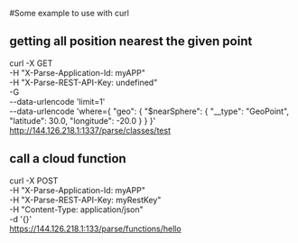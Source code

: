 #Some example to use with curl

## getting all position nearest the given point
curl -X GET \
  -H "X-Parse-Application-Id: myAPP" \
  -H "X-Parse-REST-API-Key: undefined" \
  -G \
  --data-urlencode 'limit=1' \
  --data-urlencode 'where={
        "geo": {
          "$nearSphere": {
            "__type": "GeoPoint",
            "latitude": 30.0,
            "longitude": -20.0
          }
        }
      }' \
  http://144.126.218.1:1337/parse/classes/test

## call a cloud function
curl -X POST \
  -H "X-Parse-Application-Id: myAPP" \
  -H "X-Parse-REST-API-Key: myRestKey" \
  -H "Content-Type: application/json" \
  -d '{}' \
  https://144.126.218.1:133/parse/functions/hello
